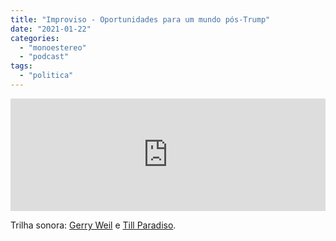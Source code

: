 ```yaml
---
title: "Improviso - Oportunidades para um mundo pós-Trump"
date: "2021-01-22"
categories: 
  - "monoestereo"
  - "podcast"
tags: 
  - "politica"
---
```


<iframe src="https://anchor.fm/monoestereo/embed/episodes/Improviso---Oportunidades-para-um-mundo-ps-Trump-eovhb9" height="180px" width="100%" frameborder="0" scrolling="no" style="width:100%; height:180px;"></iframe>

Trilha sonora: [Gerry Weil](https://olindorecords.bandcamp.com/album/inf001-the-message) e [Till Paradiso](https://www.freemusicarchive.org/music/till-paradiso).
